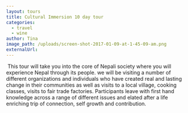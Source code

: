 ```yaml
---
layout: tours
title: Cultural Immersion 10 day tour
categories:
  - travel
  - wine
author: Tina
image_path: /uploads/screen-shot-2017-01-09-at-1-45-09-am.png
externalUrl:
---
```



&nbsp;This tour will take you into the core of Nepali society where you will experience Nepal through its people. we will be visiting a number of different organizations and individuals who have created real and lasting change in their communities as well as visits to a local village, cooking classes, visits to fair trade factories. Participants leave with first hand knowledge across a range of different issues and elated after a life enriching trip of connection, self growth and contribution.&nbsp;